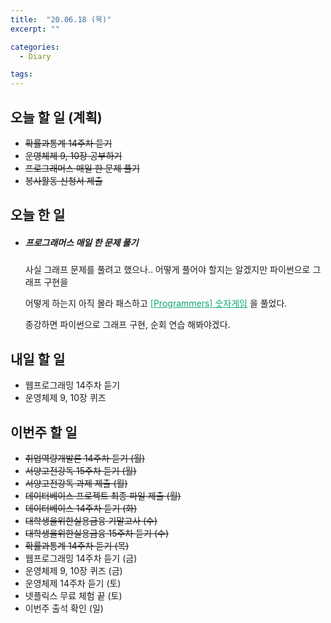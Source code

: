 ```yaml
---
title:  "20.06.18 (목)"
excerpt: ""

categories:
  - Diary

tags:
---
```


## 오늘 할 일 (계획)

- ~~확률과통계 14주차 듣기~~
- ~~운영체제 9, 10장 공부하기~~
- ~~프로그래머스 매일 한 문제 풀기~~
- ~~봉사활동 신청서 제출~~

## 오늘 한 일

- ##### 프로그래머스 매일 한 문제 풀기

  사실 그래프 문제를 풀려고 했으나.. 어떻게 풀어야 할지는 알겠지만 파이썬으로 그래프 구현을
  
  어떻게 하는지 아직 몰라 패스하고 <a href="https://nam-ki-bok.github.io/quiz/Quiz_NumGame/" style="color:#0FA678">[Programmers] 숫자게임</a> 을 풀었다.
  
  종강하면 파이썬으로 그래프 구현, 순회 연습 해봐야겠다.

## 내일 할 일

- 웹프로그래밍 14주차 듣기
- 운영체제 9, 10장 퀴즈

## 이번주 할 일

- ~~취업역량개발론 14주차 듣기 (월)~~
- ~~서양고전강독 15주차 듣기 (월)~~
- ~~서양고전강독 과제 제출 (월)~~
- ~~데이터베이스 프로젝트 최종 파일 제출 (월)~~
- ~~데이터베이스 14주차 듣기 (화)~~
- ~~대학생을위한실용금융 기말고사 (수)~~
- ~~대학생을위한실용금융 15주차 듣기 (수)~~
- ~~확률과통계 14주차 듣기 (목)~~
- 웹프로그래밍 14주차 듣기 (금)
- 운영체제 9, 10장 퀴즈 (금)
- 운영체제 14주차 듣기 (토)
- 넷플릭스 무료 체험 끝 (토)
- 이번주 출석 확인 (일)
